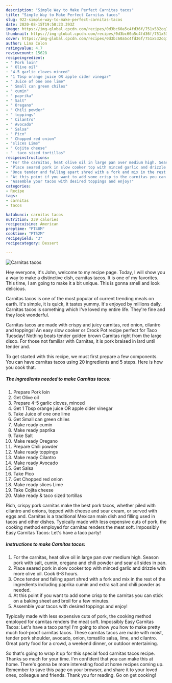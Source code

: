 ```yaml
---
description: "Simple Way to Make Perfect Carnitas tacos"
title: "Simple Way to Make Perfect Carnitas tacos"
slug: 922-simple-way-to-make-perfect-carnitas-tacos
date: 2020-08-15T19:50:23.393Z
image: https://img-global.cpcdn.com/recipes/0d3bc60a5c4fd36f/751x532cq70/carnitas-tacos-recipe-main-photo.jpg
thumbnail: https://img-global.cpcdn.com/recipes/0d3bc60a5c4fd36f/751x532cq70/carnitas-tacos-recipe-main-photo.jpg
cover: https://img-global.cpcdn.com/recipes/0d3bc60a5c4fd36f/751x532cq70/carnitas-tacos-recipe-main-photo.jpg
author: Lina Colon
ratingvalue: 4.7
reviewcount: 15628
recipeingredient:
- " Pork loin"
- " Olive oil"
- "4-5 garlic cloves minced"
- "1 Tbsp orange juice OR apple cider vinegar"
- " Juice of one one lime"
- " Small can green chiles"
- " cumin"
- " paprika"
- " Salt"
- " Oregano"
- " Chili powder"
- " toppings"
- " Cilantro"
- " Avocado"
- " Salsa"
- " Pico"
- " Chopped red onion"
- "slices Lime"
- " Cojita cheese"
- "  taco sized tortillas"
recipeinstructions:
- "For the carnitas, heat olive oil in large pan over medium high. Season pork with salt, cumin, oregano and chili powder and sear all sides in pan."
- "Place seared pork in slow cooker top with minced garlic and drizzle with more olive oil. Cook 6-8 hours."
- "Once tender and falling apart shred with a fork and mix in the rest of the ingredients including paprika cumin and extra salt and chili powder as needed."
- "At this point if you want to add some crisp to the carnitas you can stick on a baking sheet and broil for a few minutes."
- "Assemble your tacos with desired toppings and enjoy!"
categories:
- Recipe
tags:
- carnitas
- tacos

katakunci: carnitas tacos 
nutrition: 239 calories
recipecuisine: American
preptime: "PT40M"
cooktime: "PT52M"
recipeyield: "3"
recipecategory: Dessert

---
```



![Carnitas tacos](https://img-global.cpcdn.com/recipes/0d3bc60a5c4fd36f/751x532cq70/carnitas-tacos-recipe-main-photo.jpg)

Hey everyone, it's John, welcome to my recipe page. Today, I will show you a way to make a distinctive dish, carnitas tacos. It is one of my favorites. This time, I am going to make it a bit unique. This is gonna smell and look delicious.

Carnitas tacos is one of the most popular of current trending meals on earth. It's simple, it is quick, it tastes yummy. It's enjoyed by millions daily. Carnitas tacos is something which I've loved my entire life. They're fine and they look wonderful.

Carnitas tacos are made with crispy and juicy carnitas, red onion, cilantro and toppings! An easy slow cooker or Crock Pot recipe perfect for Taco Tuesday! Nothing beats tender golden brown Carnitas right from the large disco. For those not familiar with Carnitas, it is pork braised in lard until tender and.


To get started with this recipe, we must first prepare a few components. You can have carnitas tacos using 20 ingredients and 5 steps. Here is how you cook that.

<!--inarticleads1-->

##### The ingredients needed to make Carnitas tacos:

1. Prepare  Pork loin
1. Get  Olive oil
1. Prepare 4-5 garlic cloves, minced
1. Get 1 Tbsp orange juice OR apple cider vinegar
1. Take  Juice of one one lime
1. Get  Small can green chiles
1. Make ready  cumin
1. Make ready  paprika
1. Take  Salt
1. Make ready  Oregano
1. Prepare  Chili powder
1. Make ready  toppings
1. Make ready  Cilantro
1. Make ready  Avocado
1. Get  Salsa
1. Take  Pico
1. Get  Chopped red onion
1. Make ready slices Lime
1. Take  Cojita cheese
1. Make ready  &amp; taco sized tortillas


Rich, crispy pork carnitas make the best pork tacos, whether piled with cilantro and onions, topped with cheese and sour cream, or served with eggs and. Carnitas is a traditional Mexican main dish and filling used in tacos and other dishes. Typically made with less expensive cuts of pork, the cooking method employed for carnitas renders the meat soft. Impossibly Easy Carnitas Tacos: Let&#39;s have a taco party! 

<!--inarticleads2-->

##### Instructions to make Carnitas tacos:

1. For the carnitas, heat olive oil in large pan over medium high. Season pork with salt, cumin, oregano and chili powder and sear all sides in pan.
1. Place seared pork in slow cooker top with minced garlic and drizzle with more olive oil. Cook 6-8 hours.
1. Once tender and falling apart shred with a fork and mix in the rest of the ingredients including paprika cumin and extra salt and chili powder as needed.
1. At this point if you want to add some crisp to the carnitas you can stick on a baking sheet and broil for a few minutes.
1. Assemble your tacos with desired toppings and enjoy!


Typically made with less expensive cuts of pork, the cooking method employed for carnitas renders the meat soft. Impossibly Easy Carnitas Tacos: Let&#39;s have a taco party! I&#39;m going to show you how to make pretty much fool-proof carnitas tacos. These carnitas tacos are made with moist, tender pork shoulder, avocado, onion, tomatillo salsa, lime, and cilantro. Great party food for a crowd, a weekend dinner, or outdoor entertaining. 

So that's going to wrap it up for this special food carnitas tacos recipe. Thanks so much for your time. I'm confident that you can make this at home. There's gonna be more interesting food at home recipes coming up. Remember to save this page on your browser, and share it to your loved ones, colleague and friends. Thank you for reading. Go on get cooking!
